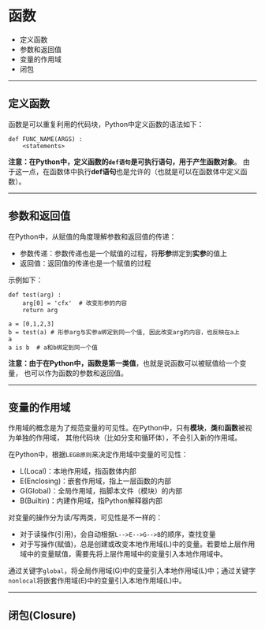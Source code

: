 # 函数

+ 定义函数
+ 参数和返回值
+ 变量的作用域
+ 闭包

--------------------------------------------------------------------------------
## 定义函数

函数是可以重复利用的代码块，Python中定义函数的语法如下：
```
def FUNC_NAME(ARGS) :
	<statements>
```
**注意：**在Python中，定义函数的`def语句`是可执行语句，用于产生**函数对象**。
由于这一点，在函数体中执行**def语句**也是允许的（也就是可以在函数体中定义函数）。

--------------------------------------------------------------------------------
## 参数和返回值
在Python中，从赋值的角度理解参数和返回值的传递：
+ 参数传递：参数传递也是一个赋值的过程，将**形参**绑定到**实参**的值上
+ 返回值：返回值的传递也是一个赋值的过程

示例如下：
```
def test(arg) :
	arg[0] = 'cfx'  # 改变形参的内容
	return arg  

a = [0,1,2,3]
b = test(a)	# 形参arg与实参a绑定到同一个值, 因此改变arg的内容，也反映在a上
a 
a is b  # a和b绑定到同一个值

```

**注意：**由于在Python中，函数是**第一类值**，也就是说函数可以被赋值给一个变量，
也可以作为函数的参数和返回值。

--------------------------------------------------------------------------------
## 变量的作用域
作用域的概念是为了规范变量的可见性。在Python中，只有**模块**，**类**和**函数**被视为单独的作用域，
其他代码块（比如分支和循环体），不会引入新的作用域。

在Python中，根据`LEGB原则`来决定作用域中变量的可见性：
+ L(Local)：本地作用域，指函数体内部 
+ E(Enclosing)：嵌套作用域，指上一层函数的内部
+ G(Global)：全局作用域，指脚本文件（模块）的内部
+ B(Builtin)：内建作用域，指Python解释器内部

对变量的操作分为读/写两类，可见性是不一样的：
+ 对于读操作(引用)，会自动根据`L-->E-->G-->B`的顺序，查找变量
+ 对于写操作(赋值)，总是创建或改变本地作用域(L)中的变量。若要给上层作用域中的变量赋值，需要先将上层作用域中的变量引入本地作用域中。

通过关键字`global`，将全局作用域(G)中的变量引入本地作用域(L)中；通过关键字`nonlocal`将嵌套作用域(E)中的变量引入本地作用域(L)中。

--------------------------------------------------------------------------------
## 闭包(Closure)


